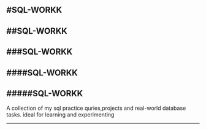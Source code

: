 #SQL-WORKK
---
##SQL-WORKK
---
###SQL-WORKK
---
####SQL-WORKK
---
#####SQL-WORKK
---
A collection of my sql practice quries,projects and real-world database tasks. ideal for learning and experimenting

---
